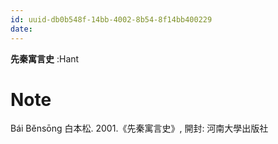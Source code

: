 ```yaml
---
id: uuid-db0b548f-14bb-4002-8b54-8f14bb400229
date: 
---
```


**先秦寓言史** :Hant
# Note
Bái Běnsōng 白本松. 2001.《先秦寓言史》, 開封: 河南大學出版社